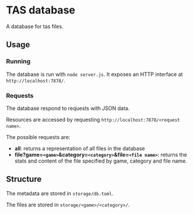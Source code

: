 # TAS database

A database for tas files.

## Usage
### Running
The database is run with `node server.js`.
It exposes an HTTP interface at `http://localhost:7878/`.

### Requests
The database respond to requests with JSON data.

Resources are accessed by requesting `http://localhost:7878/<request name>`.

The possible requests are:
* **all**: returns a representation of all files in the database
* **file?game=`<game>`&category=`<category>`&file=`<file name>`**: returns the stats and content of the file specified by game, category and file name.

## Structure
The metadata are stored in `storage/db.toml`.

The files are stored in `storage/<game>/<category>/`.

